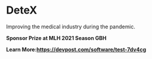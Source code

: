 # DeteX
Improving the medical industry during the pandemic. 

<b>Sponsor Prize at MLH 2021 Season GBH<b/>
  
  Learn More:https://devpost.com/software/test-7dv4cg
